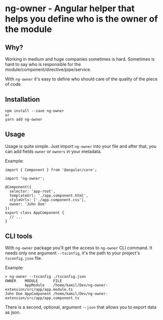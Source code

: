 # ng-owner - Angular helper that helps you define who is the owner of the module

## Why?
Working in medium and huge companies sometimes is hard. Sometimes is hard to say who is responsible for the module/component/directive/pipe/service.

With `ng-owner` it's easy to define who should care of the quality of the piece of code.

## Installation

```
npm install --save ng-owner
or
yarn add ng-owner
```

## Usage

Usage is quite simple. Just import `ng-owner` into your file and after that, you can add fields `owner` or `owners` in your metadata.

Example:
```angular2html
import { Component } from '@angular/core';

import 'ng-owner';

@Component({
  selector: 'app-root',
  templateUrl: './app.component.html',
  styleUrls: ['./app.component.css'],
  owner: 'John Doe'
})
export class AppComponent {
  // ...
}
```

## CLI tools
With `ng-owner` package you'll get the access to `ng-owner` CLI command.
It needs only one argument `--tsconfig`, it's the path to your project's` tsconfig.json` file.

Example:
```
> ng-owner --tsconfig ./tsconfig.json
OWNER    MODULE       FILE                                                       
         AppModule    /home/kamil/Dev/ng-owner-extension/src/app/app.module.ts   
John Doe AppComponent /home/kamil/Dev/ng-owner-extension/src/app/app.component.ts
```

There is a second, optional, argument `--json` that allows you to export data as json.

